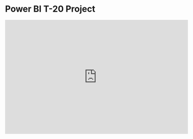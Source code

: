# Power BI T-20 Project

<iframe title="Lky Cricket Best 11" width="600" height="373.5" src="https://app.powerbi.com/view?r=eyJrIjoiMWU3MTcwNzItNzM0YS00OGIxLWIyZTItMDdkNTI2ZTAxOTczIiwidCI6ImE4OWVkZDllLTgzZDUtNDA2Ny1hODRmLTU0Nzk4ODhhNjY4OSJ9" frameborder="0" allowFullScreen="true"></iframe>

